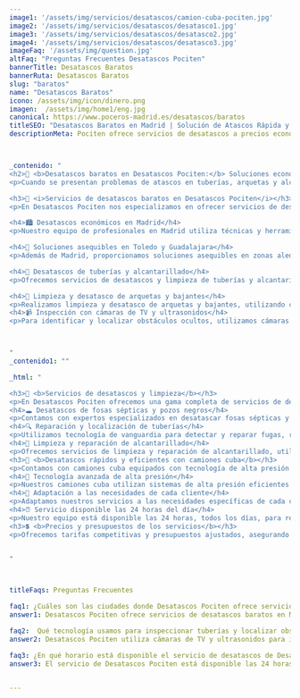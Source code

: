 ```yaml
---
image1: '/assets/img/servicios/desatascos/camion-cuba-pociten.jpg'
image2: '/assets/img/servicios/desatascos/desatasco1.jpg'
image3: '/assets/img/servicios/desatascos/desatasco2.jpg'
image4: '/assets/img/servicios/desatascos/desatasco3.jpg'
imageFaq: '/assets/img/question.jpg'
altFaq: "Preguntas Frecuentes Desatascos Pociten"
bannerTitle: Desatascos Baratos
bannerRuta: Desatascos Baratos
slug: "baratos"
name: "Desatascos Baratos"
icono: /assets/img/icon/dinero.png
imagen:  /assets/img/home1/eng.jpg
canonical: https://www.poceros-madrid.es/desatascos/baratos
titleSEO: "Desatascos Baratos en Madrid | Solución de Atascos Rápida y Profesional | Pociten 💪👷‍♂️🚰"
descriptionMeta: Pociten ofrece servicios de desatascos a precios económicos. Solucionamos problemas de forma rápida y eficiente. Llámanos al 647 37 67 82 📱."



_contenido: "
<h2>🔧 <b>Desatascos baratos en Desatascos Pociten:</b> Soluciones económicas para tus problemas de atascos</h2>
<p>Cuando se presentan problemas de atascos en tuberías, arquetas y alcantarillado, es importante contar con servicios de desatascos baratos y eficientes. En Desatascos Pociten, ofrecemos soluciones económicas en Madrid,Guadalajara y Toledo, adaptadas a las necesidades de cada cliente. Nuestros expertos utilizan tecnología avanzada, como cámaras de TV y ultrasonidos, para inspeccionar y localizar obstrucciones. Además, contamos con camiones cuba equipados con alta presión, garantizando un servicio rápido las 24 horas del día.</p>

<h3>📍 <i>Servicios de desatascos baratos en Desatascos Pociten</i></h3>
<p>En Desatascos Pociten nos especializamos en ofrecer servicios de desatascos baratos para resolver cualquier problema de obstrucción en tus tuberías, ya sea en Madrid, Toledo o Guadalajara.</p>

<h4>🏙️ Desatascos económicos en Madrid</h4>
<p>Nuestro equipo de profesionales en Madrid utiliza técnicas y herramientas especializadas para desatascar tuberías, arquetas, bajantes y alcantarillado de manera eficiente y rápida.</p>

<h4>💸 Soluciones asequibles en Toledo y Guadalajara</h4>
<p>Además de Madrid, proporcionamos soluciones asequibles en zonas aledañas de Toledo y Guadalajara, con un servicio disponible las 24 horas del día.</p>

<h4>🚰 Desatascos de tuberías y alcantarillado</h4>
<p>Ofrecemos servicios de desatascos y limpieza de tuberías y alcantarillado de manera eficiente y asequible, resolviendo problemas comunes como acumulación de residuos sólidos y crecimiento de raíces.</p>

<h4>🔄 Limpieza y desatasco de arquetas y bajantes</h4>
<p>Realizamos limpieza y desatasco de arquetas y bajantes, utilizando camiones cuba equipados con tecnología avanzada para un servicio rápido y efectivo.</p>
<h4>📹 Inspección con cámaras de TV y ultrasonidos</h4>
<p>Para identificar y localizar obstáculos ocultos, utilizamos cámaras de TV y ultrasonidos, permitiendo una inspección precisa y detallada de las tuberías.</p>



"
_contenido1: ""

_html: "

<h3>🚽 <b>Servicios de desatascos y limpieza</b></h3>
<p>En Desatascos Pociten ofrecemos una gama completa de servicios de desatascos y limpieza, incluyendo fosas sépticas, pozos negros, y reparación y localización de tuberías.</p>
<h4>🕳️ Desatascos de fosas sépticas y pozos negros</h4>
<p>Contamos con expertos especializados en desatascar fosas sépticas y pozos negros, asegurando un servicio eficaz y profesional.</p>
<h4>🔍 Reparación y localización de tuberías</h4>
<p>Utilizamos tecnología de vanguardia para detectar y reparar fugas, roturas o cualquier otro problema en las tuberías.</p>
<h4>🧹 Limpieza y reparación de alcantarillado</h4>
<p>Ofrecemos servicios de limpieza y reparación de alcantarillado, utilizando técnicas innovadoras y equipos especializados para un trabajo eficiente y duradero.</p>
<h3>💨 <b>Desatascos rápidos y eficientes con camiones cuba</b></h3>
<p>Contamos con camiones cuba equipados con tecnología de alta presión para desatascos rápidos y eficientes, adaptándonos a las necesidades de cada cliente.</p>
<h4>🔧 Tecnología avanzada de alta presión</h4>
<p>Nuestros camiones cuba utilizan sistemas de alta presión eficientes para deshacer todo tipo de obstrucciones en las tuberías.</p>
<h4>👥 Adaptación a las necesidades de cada cliente</h4>
<p>Adaptamos nuestros servicios a las necesidades específicas de cada caso, ofreciendo un servicio personalizado y eficiente.</p>
<h4>⏰ Servicio disponible las 24 horas del día</h4>
<p>Nuestro equipo está disponible las 24 horas, todos los días, para resolver cualquier problema de atascos de manera rápida y eficiente.</p>
<h3>💲 <b>Precios y presupuestos de los servicios</b></h3>
<p>Ofrecemos tarifas competitivas y presupuestos ajustados, asegurando un servicio de calidad a precios competitivos. Contáctanos para un presupuesto personalizado y soluciona tus problemas de desatascos y limpieza.</p>


"



titleFaqs: Preguntas Frecuentes

faq1: ¿Cuáles son las ciudades donde Desatascos Pociten ofrece servicios de desatascos baratos?
answer1: Desatascos Pociten ofrece servicios de desatascos baratos en Madrid, y zonas aledañas de Guadalajara y Toledo

faq2:  Qué tecnología usamos para inspeccionar tuberías y localizar obstrucciones?
answer2: Desatascos Pociten utiliza cámaras de TV y ultrasonidos para inspeccionar y localizar obstrucciones en las tubería

faq3: ¿En qué horario está disponible el servicio de desatascos de Desatascos Pociten?
answer3: El servicio de Desatascos Pociten está disponible las 24 horas del día.


---
```

